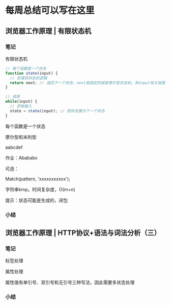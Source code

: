 # 每周总结可以写在这里

## 浏览器工作原理 | 有限状态机

### 笔记

有限状态机

```js
// 每个函数是一个状态
function state(input) {
  // 处理该状态的逻辑
  return next; // 返回下一个状态，next是固定的就是摩尔型状态机，和input有关就是米利型
}

// 调用
while(input) {
  // 获取输入
  state = state(input); // 把状态置为下一个状态
}
```



每个函数是一个状态

摩尔型和米利型

aabcdef



作业：Abababx

可选：

Match(pattern, 'xxxxxxxxxxx');

字符串kmp。时间复杂度，O(m+n)

提示：状态可能是生成的，闭包



### 小结

## 浏览器工作原理 | HTTP协议+语法与词法分析（三）

### 笔记

标签处理

属性处理

属性值有单引号、双引号和无引号三种写法，因此需要多状态处理

### 小结